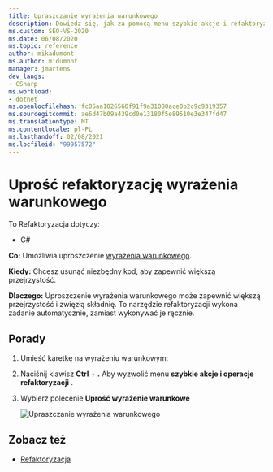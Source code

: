 ```yaml
---
title: Upraszczanie wyrażenia warunkowego
description: Dowiedz się, jak za pomocą menu szybkie akcje i refaktoryzacje uprościć wyrażenie warunkowe.
ms.custom: SEO-VS-2020
ms.date: 06/08/2020
ms.topic: reference
author: mikadumont
ms.author: midumont
manager: jmartens
dev_langs:
- CSharp
ms.workload:
- dotnet
ms.openlocfilehash: fc05aa1026560f91f9a31080ace0b2c9c9319357
ms.sourcegitcommit: ae6d47b09a439cd0e13180f5e89510e3e347fd47
ms.translationtype: MT
ms.contentlocale: pl-PL
ms.lasthandoff: 02/08/2021
ms.locfileid: "99957572"
---
```

# <a name="simplify-conditional-expression-refactoring"></a>Uprość refaktoryzację wyrażenia warunkowego

To Refaktoryzacja dotyczy:

- C#

**Co:** Umożliwia uproszczenie [wyrażenia warunkowego](/dotnet/csharp/language-reference/operators/conditional-operator).

**Kiedy:** Chcesz usunąć niezbędny kod, aby zapewnić większą przejrzystość.

**Dlaczego:** Uproszczenie wyrażenia warunkowego może zapewnić większą przejrzystość i zwięzłą składnię. To narzędzie refaktoryzacji wykona zadanie automatycznie, zamiast wykonywać je ręcznie.

## <a name="how-to"></a>Porady

1. Umieść karetkę na wyrażeniu warunkowym:

2. Naciśnij klawisz **Ctrl** + **.** Aby wyzwolić menu **szybkie akcje i operacje refaktoryzacji** .

3. Wybierz polecenie **Uprość wyrażenie warunkowe**

    ![Upraszczanie wyrażenia warunkowego](media/simplify-conditional-expression.png)

## <a name="see-also"></a>Zobacz też

- [Refaktoryzacja](../refactoring-in-visual-studio.md)